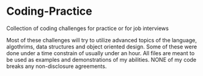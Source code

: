 # Coding-Practice
Collection of coding challenges for practice or for job interviews

Most of these challenges will try to utilize advanced topics of the language, algothrims, data structures and object oriented design.
Some of these were done under a time constrain of usually under an hour.
All files are meant to be used as examples and demonstrations of my abilities.
NONE of my code breaks any non-disclosure agreements.

